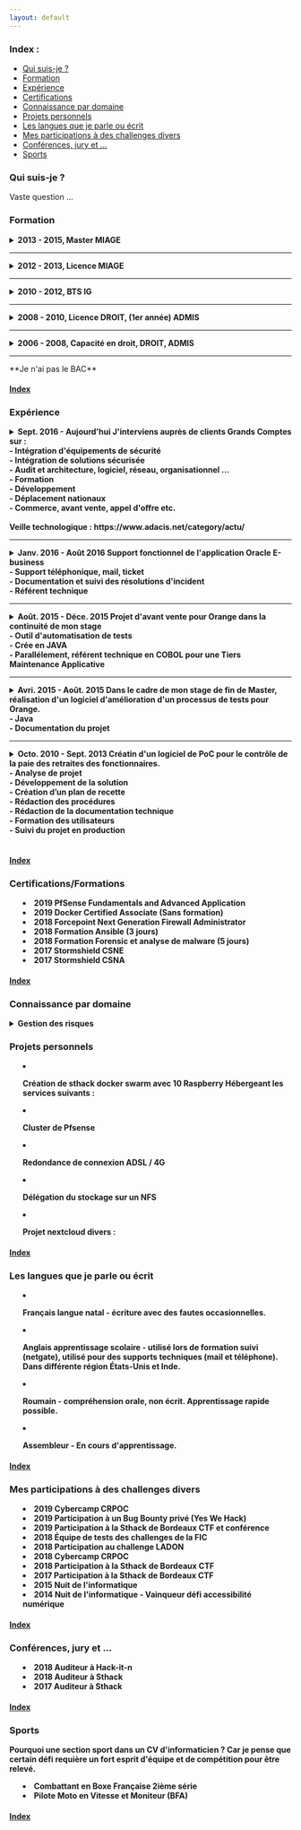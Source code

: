 ```yaml
---
layout: default
---
```


<span id="index"></span>
### Index :

*   [Qui suis-je ?](./#quisuisje)
*   [Formation](./#Formation)
*   [Expérience](./#experience)
*   [Certifications](./#certifications)
*   [Connaissance par domaine](./#connaissancepardomaine)
*   [Projets personnels](./projetspersonnels)
*   [Les langues que je parle ou écrit](./#leslanguesquejeparleouecrit)
*   [Mes participations à des challenges divers](./#mesparticipationsadeschallengesdivers)
*   [Conférences, jury et ...](./#conferencesjury)
*   [Sports](./#sports)

<span id="quisuisje"></span>
### Qui suis-je ?

Vaste question ...

<span id="Formation"></span>
### Formation

<details><summary><strong>2013 - 2015, Master MIAGE</strong></summary>
Méthodes Informatiques Appliquées à la Gestion des Entreprises <br/>
Université Bordeaux 1 <br/>
Éffectué en apprentissage</details>
<hr/>
<details><summary><strong>2012 - 2013, Licence MIAGE</strong></summary>
Méthodes Informatiques Appliquées à la Gestion des Entreprises <br/>
Université Paul Sabatier (Toulouse III) <br/>
Éffectué en apprentissage</details>
<hr/>
<details><summary><strong>2010 - 2012, BTS IG</strong></summary>
BTS Informatique de Gestion - Option développeur <br/>
Lycée Gustave Eiffel <br/>
Éffectué en apprentissage</details>
<hr/>
<details><summary><strong>2008 - 2010, Licence DROIT, (1er année) ADMIS</strong></summary>
Université Montesquieu-Bordeaux IV <br/>
Travail étudiant en parallèle</details>
<hr/>
<details><summary><strong>2006 - 2008, Capacité en droit, DROIT, ADMIS</strong></summary>
Université Montesquieu-Bordeaux IV <br/>
Travail étudiant en parallèle, ce diplôme est de classe IV (équivalent au baccalauréat).</details>
<hr/>
**Je n'ai pas le BAC**

#### [Index](./#index)

<span id="experience"></span>
### Expérience

<details><summary><strong>Sept. 2016 - Aujourd'hui</strong- ADACIS - Consultant réseaux sécurité et développement</summary>
J'interviens auprès de clients Grands Comptes sur : <br/>
- Intégration d'équipements de sécurité<br/>
- Intégration de solutions sécurisée<br/>
- Audit et architecture, logiciel, réseau, organisationnel ...<br/>
- Formation <br/>
- Développement <br/>
- Déplacement nationaux <br/>
- Commerce, avant vente, appel d'offre etc. <br/>
<br/>Veille technologique : https://www.adacis.net/category/actu/</details>
<hr/>
<details><summary><strong>Janv. 2016 - Août 2016</strong- ORANGE - Support Système d'information (AT SOPRA STERIA)</summary>
Support fonctionnel de l'application Oracle E-business<br/>
- Support téléphonique, mail, ticket<br/>
- Documentation et suivi des résolutions d'incident<br/>
- Référent technique</details>
<hr/>
<details><summary><strong>Août. 2015 - Déce. 2015</strong- SOPRA STERIA - Ingénieur d'étude informatique</summary>
Projet d'avant vente pour Orange dans la continuité de mon stage<br/>
- Outil d'automatisation de tests<br/>
- Crée en JAVA<br/>
- Parallélement, référent technique en COBOL pour une Tiers Maintenance Applicative</details>
<hr/>
<details><summary><strong>Avri. 2015 - Août. 2015</strong- SOPRA STERIA - Stagiaire développeur</summary>
Dans le cadre de mon stage de fin de Master, réalisation d'un logiciel d'amélioration d'un processus de tests pour Orange.<br/>
- Java<br/>
- Documentation du projet</details>
<hr/>
<details><summary><strong>Octo. 2010 - Sept. 2013</strong- SOPRA STERIA - Apprenti assistant maitrise d'ouvrage</summary>
Créatin d'un logiciel de PoC pour le contrôle de la paie des retraites des fonctionnaires. <br/>
- Analyse de projet<br/>
- Développement de la solution<br/>
- Création d’un plan de recette<br/>
- Rédaction des procédures<br/>
- Rédaction de la documentation technique<br/>
- Formation des utilisateurs<br/>
- Suivi du projet en production<br/>
<br/Remerciement tout spécial à la Caisse des dépôts qui m'a permis de réaliser mon apprentissage dans des conditions exceptionnelles, tant au niveau de la rémunération que au niveau de l'humain.</details>

#### [Index](./#index)

<span id="certifications"></span>
### Certifications/Formations

*   **2019** PfSense Fundamentals and Advanced Application
*   **2019** Docker Certified Associate (Sans formation)
*   **2018** Forcepoint Next Generation Firewall Administrator
*   **2018** Formation Ansible (3 jours)
*   **2018** Formation Forensic et analyse de malware (5 jours)
*   **2017** Stormshield CSNE
*   **2017** Stormshield CSNA

#### [Index](./#index)

<span id="connaissancepardomaine"></span>
### Connaissance par domaine

<details><summary>Gestion des risques</summary>
- Analyse des risques ISO 27005 (en cours de certification)<br/>
- Veille sur les risques des systèmes d'information et suivi de failles de sécurité<br/>

</details>

<span id="projetspersonnels"></span>
### Projets personnels

*   Création de sthack docker swarm avec 10 Raspberry Hébergeant les services suivants :

*   Cluster de Pfsense

*   Redondance de connexion ADSL / 4G

*   Délégation du stockage sur un NFS

*   Projet nextcloud divers : 

#### [Index](./#index)

<span id="leslanguesquejeparleouecrit"></span>
### Les langues que je parle ou écrit

*   **Français** langue natal - écriture avec des fautes occasionnelles.

*   **Anglais** apprentissage scolaire - utilisé lors de formation suivi (netgate), utilisé pour des supports techniques (mail et téléphone). Dans différente région États-Unis et Inde.

*   **Roumain** - compréhension orale, non écrit. Apprentissage rapide possible.

*   **Assembleur** - En cours d'apprentissage.

#### [Index](./#index)

<span id="mesparticipationsadeschallengesdivers"></span>
### Mes participations à des challenges divers

*   **2019** Cybercamp CRPOC
*   **2019** Participation à un Bug Bounty privé (Yes We Hack)
*   **2019** Participation à la Sthack de Bordeaux CTF et conférence
*   **2018** Équipe de tests des challenges de la FIC
*   **2018** Participation au challenge LADON
*   **2018** Cybercamp CRPOC
*   **2018** Participation à la Sthack de Bordeaux CTF
*   **2017** Participation à la Sthack de Bordeaux CTF
*   **2015** Nuit de l'informatique
*   **2014** Nuit de l'informatique - Vainqueur défi accessibilité numérique

#### [Index](./#index)

<span id="conferencesjury"></span>
### Conférences, jury et ...

*   **2018** Auditeur à Hack-it-n
*   **2018** Auditeur à Sthack
*   **2017** Auditeur à Sthack

#### [Index](./#index)

<span id="sports"></span>
### Sports

Pourquoi une section sport dans un CV d'informaticien ? Car je pense que certain défi requière un fort esprit d'équipe et de compétition pour être relevé.

*   Combattant en Boxe Française 2ième série
*   Pilote Moto en Vitesse et Moniteur (BFA)

#### [Index](./#index)